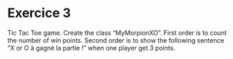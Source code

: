 # Exercice 3

Tic Tac Toe game. Create the class “MyMorpionXO”. First order is to count the number of win points. Second order is to show the following sentence “X or O à gagné la partie !” when one player get 3 points.